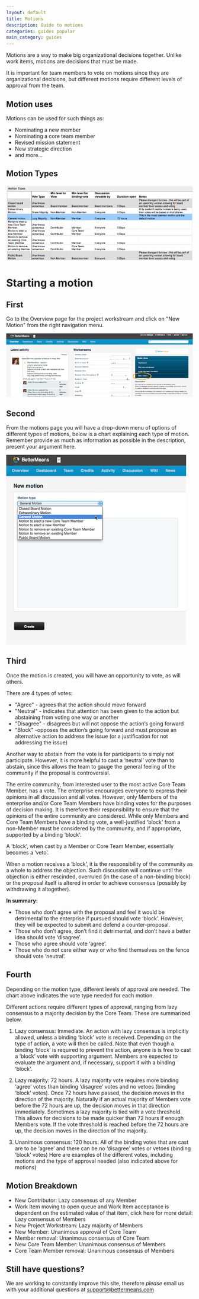 ```yaml
---
layout: default
title: Motions
description: Guide to motions
categories: guides popular
main_category: guides
---
```


Motions are a way to make big organizational decisions together. Unlike work items, motions are decisions that must be made. 

It is important for team members to vote on motions since they are organizational decisions, but different motions require different levels of approval from the team.

Motion uses
-----------

Motions can be used for such things as:

* Nominating a new member
* Nominating a core team member
* Revised mission statement
* New strategic direction
* and more...

Motion Types
------------

![](/images/motion_types_chart.png)

Starting a motion
=================

First 
-----

Go to the Overview page for the project workstream and click on "New Motion" from the right navigation menu.

![](/images/motion.png)

Second
------

From the motions page you will have a drop-down menu of options of different types of motions, below is a chart explaining each type of motion. Remember provide as much as information as possible in the description, present your argument here.

![](/images/motion-dropdown-f.png)

Third
-----

Once the motion is created, you will have an opportunity to vote, as will others.

There are 4 types of votes: 

* "Agree" - agrees that the action should move forward
* "Neutral" - indicates that attention has been given to the action but abstaining from voting one way or another 
* "Disagree" - disagrees but will not oppose the action’s going forward
* "Block" -opposes the action’s going forward and must propose an alternative action to address the issue (or a justification for not addressing the issue) 

Another way to abstain from the vote is for participants to simply not participate. However, it is more helpful to cast a ‘neutral’ vote than to abstain, since this allows the team to gauge the general feeling of the community if the proposal is controversial.

The entire community, from interested user to the most active Core Team Member, has a vote. The enterprise encourages everyone to express their opinions in all discussion and all votes. However, only Members of the enterprise and/or Core Team Members have binding votes for the purposes of decision making. It is therefore their responsibility to ensure that the opinions of the entire community are considered. While only Members and Core Team Members have a binding vote, a well-justified ‘block’ from a non-Member must be considered by the community, and if appropriate, supported by a binding ‘block’.

A ‘block’, when cast by a Member or Core Team Member, essentially becomes a ‘veto’.

When a motion receives a ‘block’, it is the responsibility of the community as a whole to address the objection. Such discussion will continue until the objection is either rescinded, overruled (in the case of a non-binding block) or the proposal itself is altered in order to achieve consensus (possibly by withdrawing it altogether).

<strong>In summary:</strong>

* Those who don’t agree with the proposal and feel it would be detrimental to the enterprise if pursued should vote ‘block’. However, they will be expected to submit and defend a counter-proposal.
* Those who don’t agree, don’t find it detrimental, and don’t have a better idea should vote ‘disagree’.
* Those who agree should vote ‘agree’.
* Those who do not care either way or who find themselves on the fence should vote ‘neutral’.


Fourth
------

Depending on the motion type, different levels of approval are needed. The chart above indicates the vote type needed for each motion.

Different actions require different types of approval, ranging from lazy consensus to a majority decision by the Core Team. These are summarized below. 

1. Lazy consensus: Immediate. 
An action with lazy consensus is implicitly allowed, unless a binding ‘block’ vote is received. Depending on the type of action, a vote will then be called. Note that even though a binding ‘block’ is required to prevent the action, anyone is is free to cast a ‘block’ vote with supporting argument. Members are expected to evaluate the argument and, if necessary, support it with a binding ‘block’.

2. Lazy majority: 72 hours. 
A lazy majority vote requires more binding ‘agree’ votes than binding ‘disagree’ votes and no vetoes (binding ‘block’ votes). Once 72 hours have passed, the decision moves in the direction of the majority. Naturally if an actual majority of Members vote before the 72 hours are up, the decision moves in that direction immediately. Sometimes a lazy majority is tied with a vote threshold. This allows for decisions to be made quicker than 72 hours if enough Members vote. If the vote threshold is reached before the 72 hours are up, the decision moves in the direction of the majority.

3. Unanimous consensus: 120 hours. 
All of the binding votes that are cast are to be ‘agree’ and there can be no ‘disagree’ votes or vetoes (binding ‘block’ votes)
Here are examples of the different votes, including motions and the type of approval needed (also indicated above for motions)

Motion Breakdown
----------------

* New Contributor: Lazy consensus of any Member
* Work Item moving to open queue and Work Item acceptance is dependent on the estimated value of that item, click here for more detail: Lazy consensus of Members
* New Project Workstream: Lazy majority of Members
* New Member: Unanimous approval of Core Team
* Member removal: Unanimous consensus of Core Team
* New Core Team Member: Unanimous consensus of Members
* Core Team Member removal: Unanimous consensus of Members

Still have questions? 
---------------------

We are working to constantly improve this site, therefore _please_ email us with your additional questions at <a href="mailto:support@bettermeans.com">support@bettermeans.com</a>
